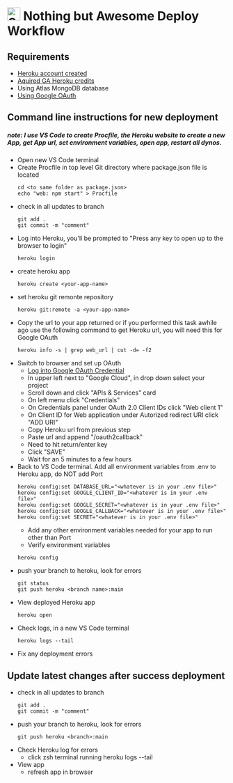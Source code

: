 # <img src="https://creazilla-store.fra1.digitaloceanspaces.com/icons/7832288/refresh-icon-md.png" alt="SyncedIn Logo" width="30"/> Nothing but Awesome Deploy Workflow

## Requirements

- [Heroku account created](https://signup.heroku.com/)
- [Aquired GA Heroku credits](https://trello.com/b/9JXfmceJ/syncedin)
- Using Atlas MongoDB database
- [Using Google OAuth](https://console.cloud.google.com)

## Command line instructions for new deployment

##### note: I use VS Code to create Procfile, the Heroku website to create a new App, get App url, set environment variables, open app, restart all dynos.

- Open new VS Code terminal
- Create Procfile in top level Git directory where package.json file is located
  ```
  cd <to same folder as package.json>
  echo "web: npm start" > Procfile
  ```
- check in all updates to branch
  ```
  git add .
  git commit -m "comment"
  ```
- Log into Heroku, you'll be prompted to "Press any key to open up to the browser to login"
  ```
  heroku login
  ```
- create heroku app
  ```
  heroku create <your-app-name>
  ```
- set heroku git remonte repository
  ```
  heroku git:remote -a <your-app-name>
  ```
- Copy the url to your app returned or if you performed this task awhile ago use the following command to get Heroku url, you will need this for Google OAuth
  ```
  heroku info -s | grep web_url | cut -d= -f2
  ```
- Switch to browser and set up OAuth
  - [Log into Google OAuth Credential](https://console.cloud.google.com/)
  - In upper left next to "Google Cloud", in drop down select your project
  - Scroll down and click "APIs & Services" card
  - On left menu click "Credentials"
  - On Credentials panel under OAuth 2.0 Client IDs click "Web client 1"
  - On Client ID for Web application under Autorized redirect URI click "ADD URI"
  - Copy Heroku url from previous step
  - Paste url and append "/oauth2callback"
  - Need to hit return/enter key
  - Click "SAVE"
  - Wait for an 5 minutes to a few hours
- Back to VS Code terminal. Add all environment variables from .env to Heroku app, do NOT add Port
  ```
  heroku config:set DATABASE_URL="<whatever is in your .env file>"
  heroku config:set GOOGLE_CLIENT_ID="<whatever is in your .env file>"
  heroku config:set GOOGLE_SECRET="<whatever is in your .env file>"
  heroku config:set GOOGLE_CALLBACK="<whatever is in your .env file>"
  heroku config:set SECRET="<whatever is in your .env file>"
  ```
  - Add any other environment variables needed for your app to run other than Port
  - Verify environment variables
  ```
  heroku config
  ```
- push your branch to heroku, look for errors
  ```
  git status
  git push heroku <branch name>:main
  ```
- View deployed Heroku app
  ```
  heroku open
  ```
- Check logs, in a new VS Code terminal
  ```
  heroku logs --tail
  ```
- Fix any deployment errors

## Update latest changes after success deployment

- check in all updates to branch
  ```
  git add .
  git commit -m "comment"
  ```
- push your branch to heroku, look for errors
  ```
  git push heroku <branch>:main
  ```
- Check Heroku log for errors
  - click zsh terminal running heroku logs --tail
- View app
  - refresh app in browser
